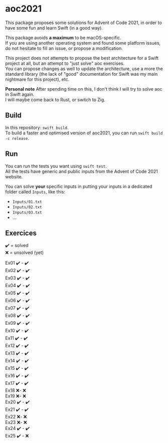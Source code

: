 # aoc2021

This package proposes some solutions for Advent of Code 2021,
in order to have some fun and learn Swift (in a good way).

This package avoids **a maximum** to be macOS-specific.  
If you are using another operating system and found some
platform issues, do not hesitate to fill an issue, or propose
a modification.

This project does not attempts to propose the best architecture
for a Swift project at all, but an attempt to "just solve" aoc exercises.  
You can propose changes as well to update the architecture, use
a more the standard library (the lack of "good" documentation for Swift
was my main nightmare for this project), etc.

**Personal note**
After spending time on this, I don't think I will try to solve aoc 
in Swift again.  
I will maybe come back to Rust, or switch to Zig.

## Build

In this repository: `swift build`.  
To build a faster and optimised version of aoc2021,
you can run `swift build -c release`.

## Run

You can run the tests you want using `swift test`.  
All the tests have generic and public inputs from the Advent of Code 2021 website.

You can solve **your** specific inputs in putting your inputs in a dedicated folder called `Inputs`,
like this:  
* `Inputs/01.txt`
* `Inputs/02.txt`
* `Inputs/03.txt`
* ...

## Exercices

✔️ = solved  
❌ = unsolved (yet)

Ex01 ✔️ - ✔️  
Ex02 ✔️ - ✔️  
Ex03 ✔️ - ✔️  
Ex04 ✔️ - ✔️  
Ex05 ✔️ - ✔️  
Ex06 ✔️ - ✔️  
Ex07 ✔️ - ✔️  
Ex08 ✔️ - ✔️  
Ex09 ✔️ - ✔️  
Ex10 ✔️ - ✔️  
Ex11 ✔️ - ✔️  
Ex12 ✔️ - ✔️  
Ex13 ✔️ - ✔️  
Ex14 ✔️ - ✔️  
Ex15 ✔️ - ✔️  
Ex16 ✔️ - ✔️  
Ex17 ✔️ - ✔️  
Ex18 ❌- ❌  
Ex19 ❌- ❌  
Ex20 ✔️ - ✔️   
Ex21 ✔️ - ✔️  
Ex22 ❌- ❌   
Ex23 ❌- ❌  
Ex24 ✔️ - ✔️  
Ex25 ✔️ - ❌   
